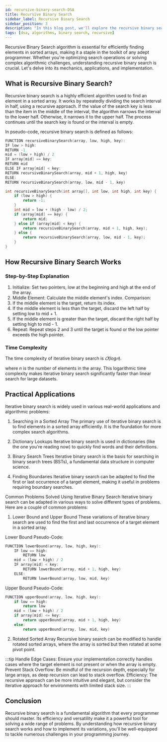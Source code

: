 ```yaml
---
id: recursive-binary-search-DSA
title: Recursive Binary Search
sidebar_label: Recursive Binary Search
sidebar_position: 3
description: "In this blog post, we'll explore the recursive binary search algorithm, a fundamental technique in computer science for efficiently finding an element in a sorted array. You'll learn what recursive binary search is, how it works, and its time complexity. We'll also cover practical applications and common problems you can solve using this algorithm. By the end, you'll have a thorough understanding of recursive binary search and how to implement it in your programming projects."
tags: [dsa, algorithms, binary search, recursive]
---
```


Recursive Binary Search algorithm is essential for efficiently finding elements in sorted arrays, making it a staple in the toolkit of any adept programmer. Whether you're optimizing search operations or solving complex algorithmic challenges, understanding recursive binary search is crucial. Let's delve into its mechanics, applications, and implementation.

## What is Recursive Binary Search?

Recursive binary search is a highly efficient algorithm used to find an element in a sorted array. It works by repeatedly dividing the search interval in half, using a recursive approach. If the value of the search key is less than the item in the middle of the interval, the algorithm narrows the interval to the lower half. Otherwise, it narrows it to the upper half. The process continues until the search key is found or the interval is empty.

In pseudo-code, recursive binary search is defined as follows:

```cpp
FUNCTION recursiveBinarySearch(array, low, high, key):
IF low > high:
RETURN -1
mid = (low + high) / 2
IF array[mid] == key:
RETURN mid
ELSE IF array[mid] < key:
RETURN recursiveBinarySearch(array, mid + 1, high, key)
ELSE:
RETURN recursiveBinarySearch(array, low, mid - 1, key)
```

```cpp
int recursiveBinarySearch(int array[], int low, int high, int key) {
    if (low > high) {
        return -1;
    }
    int mid = low + (high - low) / 2;
    if (array[mid] == key) {
        return mid;
    } else if (array[mid] < key) {
        return recursiveBinarySearch(array, mid + 1, high, key);
    } else {
        return recursiveBinarySearch(array, low, mid - 1, key);
    }
}
```

## How Recursive Binary Search Works

### Step-by-Step Explanation

1. Initialize: Set two pointers, low at the beginning and high at the end of the array.
2. Middle Element: Calculate the middle element's index.
Comparison:
3. If the middle element is the target, return its index.
4. If the middle element is less than the target, discard the left half by setting low to mid + 1.
5. If the middle element is greater than the target, discard the right half by setting high to mid - 1.
6. Repeat: Repeat steps 2 and 3 until the target is found or the low pointer exceeds the high pointer.

### Time Complexity

The time complexity of iterative binary search is $𝑂(log𝑛)$. 

where $n$ is the number of elements in the array. This logarithmic time complexity makes iterative binary search significantly faster than linear search for large datasets.

## Practical Applications

Iterative binary search is widely used in various real-world applications and algorithmic problems:

1. Searching in a Sorted Array
   The primary use of iterative binary search is to find elements in a sorted array efficiently. It is the foundation for more complex search algorithms.

2. Dictionary Lookups
   Iterative binary search is used in dictionaries (like the one you're reading now) to quickly find words and their definitions.

3. Binary Search Trees
   Iterative binary search is the basis for searching in binary search trees (BSTs), a fundamental data structure in computer science.

4. Finding Boundaries
   Iterative binary search can be adapted to find the first or last occurrence of a target element, making it useful in problems requiring boundary searches.

Common Problems Solved Using Iterative Binary Search
Iterative binary search can be adapted in various ways to solve different types of problems. Here are a couple of common problems:

1. Lower Bound and Upper Bound
   These variations of iterative binary search are used to find the first and last occurrence of a target element in a sorted array.

Lower Bound Pseudo-Code:

```cpp
FUNCTION lowerBound(array, low, high, key):
    IF low == high:
        RETURN low
    mid = (low + high) / 2
    IF array[mid] < key:
        RETURN lowerBound(array, mid + 1, high, key)
    ELSE:
        RETURN lowerBound(array, low, mid, key)


```

Upper Bound Pseudo-Code:

```cpp
FUNCTION upperBound(array, low, high, key):
    if low == high:
        return low
    mid = (low + high) / 2
    if array[mid] <= key:
        return upperBound(array, mid + 1, high, key)
    else:
        return upperBound(array, low, mid, key)

```

2. Rotated Sorted Array
   Recursive binary search can be modified to handle rotated sorted arrays, where the array is sorted but then rotated at some pivot point.

:::tip
Handle Edge Cases: Ensure your implementation correctly handles cases where the target element is not present or when the array is empty.
Prevent Stack Overflow: Be mindful of the recursion depth, especially for large arrays, as deep recursion can lead to stack overflow.
Efficiency: The recursive approach can be more intuitive and elegant, but consider the iterative approach for environments with limited stack size.
:::

## Conclusion
Recursive binary search is a fundamental algorithm that every programmer should master. Its efficiency and versatility make it a powerful tool for solving a wide range of problems. By understanding how recursive binary search works and how to implement its variations, you'll be well-equipped to tackle numerous challenges in your programming journey.
